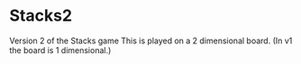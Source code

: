 # Stacks2
Version 2 of the Stacks game
This is played on a 2 dimensional board. (In v1 the board is 1 dimensional.)
